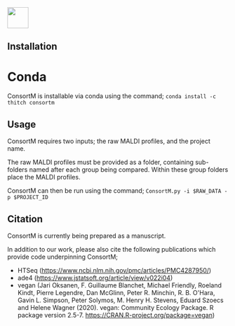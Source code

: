 <img src="https://github.com/thh32/consortm/images/ConsortM-logo.png" width="48">

## Installation

# Conda

ConsortM is installable via conda using the command; `conda install -c thitch consortm`

## Usage

ConsortM requires two inputs; the raw MALDI profiles, and the project name.

The raw MALDI profiles must be provided as a folder, containing sub-folders named after each group being compared. Within these group folders place the MALDI profiles.

ConsortM can then be run using the command; `ConsortM.py -i $RAW_DATA -p $PROJECT_ID`

## Citation
ConsortM is currently being prepared as a manuscript.

In addition to our work, please also cite the following publications which provide code underpinning ConsortM;

- HTSeq (https://www.ncbi.nlm.nih.gov/pmc/articles/PMC4287950/)
- ade4 (https://www.jstatsoft.org/article/view/v022i04)
- vegan (Jari Oksanen, F. Guillaume Blanchet, Michael Friendly, Roeland Kindt, Pierre Legendre, Dan McGlinn, Peter R.
  Minchin, R. B. O'Hara, Gavin L. Simpson, Peter Solymos, M. Henry H. Stevens, Eduard Szoecs and Helene Wagner
  (2020). vegan: Community Ecology Package. R package version 2.5-7. https://CRAN.R-project.org/package=vegan)
